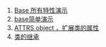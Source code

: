 1. [Base 所有特性演示](https://jsfiddle.net/minghe36/dgqyxus5/)
2. [base简单演示](https://jsfiddle.net/minghe36/pkek1vcg/)
3. [ ATTRS object ，扩展类的属性](https://jsfiddle.net/minghe36/438mx0tz/)
4. [类的继承](https://jsfiddle.net/minghe36/Lqjskb3u/)